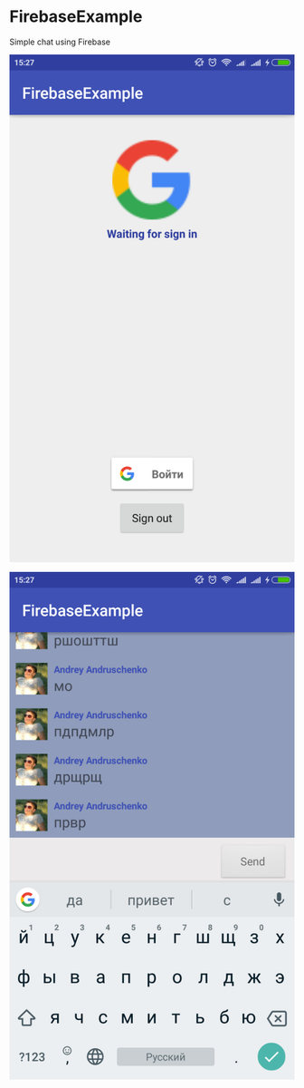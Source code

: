 # FirebaseExample

Simple chat using Firebase

![alt text](https://github.com/aranadan/FirebaseExample/blob/master/Screenshot_2018-06-04-15-27-36-039_com.fox.andrey.firebaseexample.png)

![alt text](https://github.com/aranadan/FirebaseExample/blob/master/Screenshot_2018-06-04-15-27-51-030_com.fox.andrey.firebaseexample.png)

